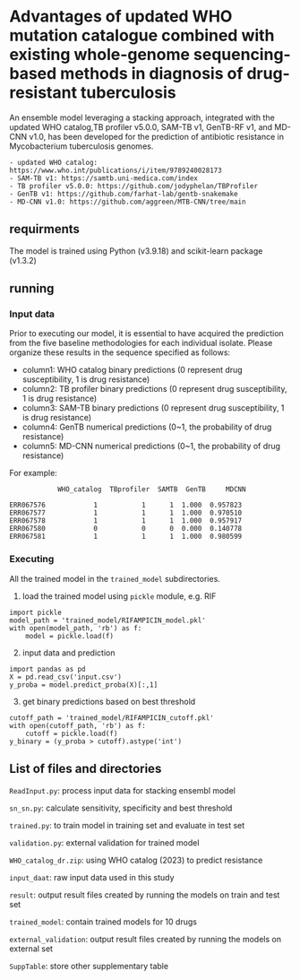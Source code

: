 # Advantages of updated WHO mutation catalogue combined with existing whole-genome sequencing-based methods in diagnosis of drug-resistant tuberculosis

An ensemble model leveraging a stacking approach, integrated with the updated WHO catalog,TB profiler v5.0.0, SAM-TB v1, GenTB-RF v1, and MD-CNN v1.0, has been developed for the prediction of antibiotic resistance in Mycobacterium tuberculosis genomes.

```
- updated WHO catalog: https://www.who.int/publications/i/item/9789240028173
- SAM-TB v1: https://samtb.uni-medica.com/index
- TB profiler v5.0.0: https://github.com/jodyphelan/TBProfiler
- GenTB v1: https://github.com/farhat-lab/gentb-snakemake
- MD-CNN v1.0: https://github.com/aggreen/MTB-CNN/tree/main
```


## requirments
The model is trained using Python (v3.9.18) and scikit-learn package (v1.3.2)


## running
### Input data
Prior to executing our model, it is essential to have acquired the prediction from the five baseline methodologies for each individual isolate. Please organize these results in the sequence specified as follows:

- column1: WHO catalog binary predictions (0 represent drug susceptibility, 1 is drug resistance)
- column2: TB profiler binary predictions (0 represent drug susceptibility, 1 is drug resistance)
- column3: SAM-TB binary predictions (0 represent drug susceptibility, 1 is drug resistance)
- column4: GenTB numerical predictions (0~1, the probability of drug resistance)
- column5: MD-CNN numerical predictions (0~1, the probability of drug resistance)

For example:
```
            WHO_catalog  TBprofiler  SAMTB  GenTB     MDCNN
                                                               
ERR067576            1           1      1  1.000  0.957823
ERR067577            1           1      1  1.000  0.970510
ERR067578            1           1      1  1.000  0.957917
ERR067580            0           0      0  0.000  0.140778
ERR067581            1           1      1  1.000  0.980599
```

### Executing
All the trained model in the `trained_model` subdirectories. 
1. load the trained model using `pickle` module, e.g. RIF
```
import pickle
model_path = 'trained_model/RIFAMPICIN_model.pkl'
with open(model_path, 'rb') as f:
    model = pickle.load(f)
```
2. input data and prediction
```
import pandas as pd
X = pd.read_csv('input.csv')
y_proba = model.predict_proba(X)[:,1]
```
3. get binary predictions based on best threshold
```
cutoff_path = 'trained_model/RIFAMPICIN_cutoff.pkl'
with open(cutoff_path, 'rb') as f:
    cutoff = pickle.load(f)
y_binary = (y_proba > cutoff).astype('int')
```

## List of files and directories
`ReadInput.py`: process input data for stacking ensembl model

`sn_sn.py`: calculate sensitivity, specificity and best threshold

`trained.py`: to train model in training set and evaluate in test set

`validation.py`: external validation for trained model

`WHO_catalog_dr.zip`: using WHO catalog (2023) to predict resistance

`input_daat`: raw input data used in this study

`result`: output result files created by running the models on train and test set

`trained_model`: contain trained models for 10 drugs

`external_validation`: output result files created by running the models on external set

`SuppTable`: store other supplementary table
